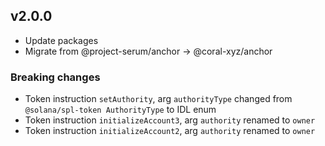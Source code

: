 ## v2.0.0

- Update packages
- Migrate from @project-serum/anchor -> @coral-xyz/anchor

### Breaking changes
- Token instruction `setAuthority`, arg `authorityType` changed from `@solana/spl-token AuthorityType` to IDL enum
- Token instruction `initializeAccount3`, arg `authority` renamed to `owner`
- Token instruction `initializeAccount2`, arg `authority` renamed to `owner`